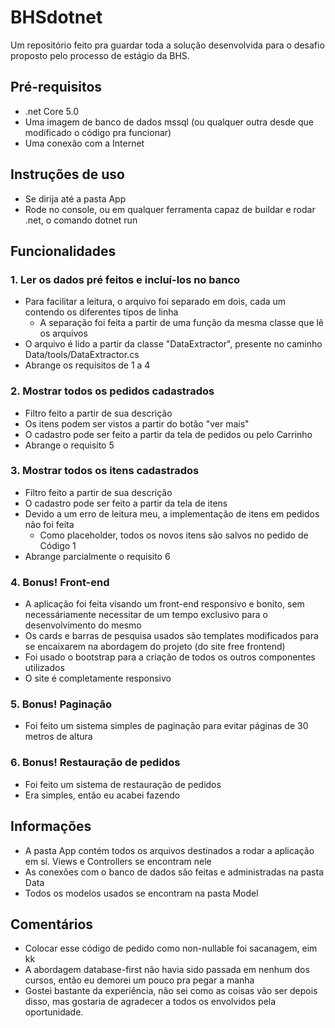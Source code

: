 # BHSdotnet

Um repositório feito pra guardar toda a solução desenvolvida para o desafio proposto pelo processo de estágio da BHS.

## Pré-requisitos
* .net Core 5.0
* Uma imagem de banco de dados mssql (ou qualquer outra desde que modificado o código pra funcionar)
* Uma conexão com a Internet

## Instruções de uso
* Se dirija até a pasta App
* Rode no console, ou em qualquer ferramenta capaz de buildar e rodar .net, o comando dotnet run 

## Funcionalidades

### 1. Ler os dados pré feitos e incluí-los no banco
* Para facilitar a leitura, o arquivo foi separado em dois, cada um contendo os diferentes tipos de linha
    * A separação foi feita a partir de uma função da mesma classe que lê os arquivos
* O arquivo é lido a partir da classe "DataExtractor", presente no caminho Data/tools/DataExtractor.cs
* Abrange os requisitos de 1 a 4

### 2. Mostrar todos os pedidos cadastrados
* Filtro feito a partir de sua descrição
* Os itens podem ser vistos a partir do botão "ver mais"
* O cadastro pode ser feito a partir da tela de pedidos ou pelo Carrinho
* Abrange o requisito 5

### 3. Mostrar todos os itens cadastrados
* Filtro feito a partir de sua descrição
* O cadastro pode ser feito a partir da tela de itens
* Devido a um erro de leitura meu, a implementação de itens em pedidos não foi feita
  * Como placeholder, todos os novos itens são salvos no pedido de Código 1
* Abrange parcialmente o requisito 6

### 4. Bonus! Front-end
* A aplicação foi feita visando um front-end responsivo e bonito, sem necessáriamente necessitar de um tempo exclusivo para o desenvolvimento do mesmo
* Os cards e barras de pesquisa usados são templates modificados para se encaixarem na abordagem do projeto (do site free frontend)
* Foi usado o bootstrap para a criação de todos os outros componentes utilizados
* O site é completamente responsivo
  
### 5. Bonus! Paginação
* Foi feito um sistema simples de paginação para evitar páginas de 30 metros de altura
  
### 6. Bonus! Restauração de pedidos
* Foi feito um sistema de restauração de pedidos
* Era simples, então eu acabei fazendo

## Informações
* A pasta App contém todos os arquivos destinados a rodar a aplicação em sí. Views e Controllers se encontram nele
* As conexões com o banco de dados são feitas e administradas na pasta Data
* Todos os modelos usados se encontram na pasta Model

## Comentários

* Colocar esse código de pedido como non-nullable foi sacanagem, eim kk
* A abordagem database-first não havia sido passada em nenhum dos cursos, então eu demorei um pouco pra pegar a manha
* Gostei bastante da experiência, não sei como as coisas vão ser depois disso, mas gostaria de agradecer a todos os envolvidos pela oportunidade.